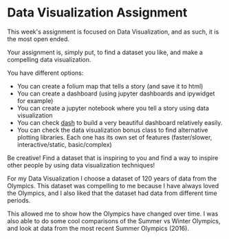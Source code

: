 # Data Visualization Assignment

This week's assignment is focused on Data Visualization, and as such, it is the most open ended.

Your assignment is, simply put, to find a dataset you like, and make a compelling data visualization.

You have different options:

* You can create a folium map that tells a story (and save it to html)
* You can create a dashboard (using jupyter dashboards and ipywidget for example)
* You can create a jupyter notebook where you tell a story using data visualization
* You can check [dash](https://plot.ly/products/dash/) to build a very beautiful dashboard relatively easily.
* You can check the data visualization bonus class to find alternative plotting libraries. Each one has its own set of features (faster/slower, interactive/static, basic/complex)

Be creative! Find a dataset that is inspiring to you and find a way to inspire other people by using data visualization techniques!


For my Data Visualization I choose a dataset of 120 years of data from the Olympics. This dataset was compelling to me because I have always loved the Olympics, and I also liked that the dataset had data from different time periods. 

This allowed me to show how the Olympics have changed over time. I was also able to do some cool comparisons of the Summer vs Winter Olympics, and look at data from the most recent Summer Olympics (2016).
